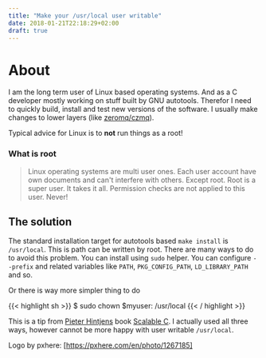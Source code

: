 ```yaml
---
title: "Make your /usr/local user writable"
date: 2018-01-21T22:18:29+02:00
draft: true
---
```


# About

I am the long term user of Linux based operating systems.  And as a C developer mostly working on stuff built by GNU autotools. Therefor I need to quickly build, install and test new versions of the software. I usually make changes to lower layers (like [zeromq/czmq](https://github.com/zeromq/czmq/pull/1833)).

Typical advice for Linux is  to **not** run things as a root!

### What is root

> Linux operating systems are multi user ones. Each user account have own documents and
> can't interfere with others. Except
> root. Root is a super user. It takes it all. Permission checks are not applied
> to this user. Never!

## The solution

The standard installation target for autotools based `make install` is `/usr/local`. This is path can be written by root. There are many ways to do to avoid this problem. You can install using `sudo` helper. You can configure `--prefix` and related variables like `PATH`, `PKG_CONFIG_PATH`, `LD_LIBRARY_PATH` and so.

Or there is way more simpler thing to do

{{< highlight sh >}}
$ sudo chown $myuser: /usr/local
{{< / highlight >}}

This is a tip from [Pieter Hintjens](http://hintjens.com) book [Scalable C](https://hintjens.gitbooks.io/scalable-c/content/chapter1.html). I actually used all three ways, however cannot be more happy with user writable `/usr/local`.

Logo by pxhere: [https://pxhere.com/en/photo/1267185]
